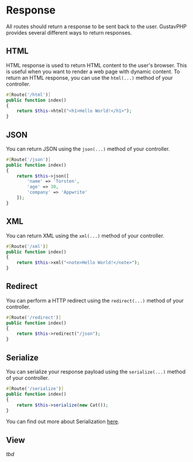 # Response

All routes should return a response to be sent back to the user. GustavPHP provides several different ways to return responses.

## HTML

HTML response is used to return HTML content to the user's browser. This is useful when you want to render a web page with dynamic content. To return an HTML response, you can use the `html(...)` method of your controller.

```php
#[Route('/html')]
public function index()
{
    return $this->html("<h1>Hello World!</h1>");
}
```

## JSON

You can return JSON using the `json(...)` method of your controller.

```php
#[Route('/json')]
public function index()
{
    return $this->json([
        'name' => 'Torsten',
        'age' => 30,
        'company' => 'Appwrite'
    ]);
}
```

## XML

You can return XML using the `xml(...)` method of your controller.

```php
#[Route('/xml')]
public function index()
{
    return $this->xml("<note>Hello World!</note>");
}
```

## Redirect

You can perform a HTTP redirect using the `redirect(...)` method of your controller.

```php
#[Route('/redirect')]
public function index()
{
    return $this->redirect("/json");
}
```

## Serialize

You can serialize your response payload using the `serialize(...)` method of your controller.

```php
#[Route('/serialize')]
public function index()
{
    return $this->serialize(new Cat());
}
```

You can find out more about Serialization [here](./serialization.md).

## View

_tbd_
